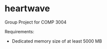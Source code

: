 # heartwave
Group Project for COMP 3004

Requirements:
 - Dedicated memory size of at least 5000 MB
